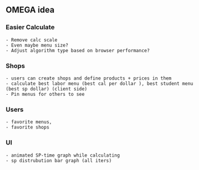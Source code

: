 


## OMEGA idea

### Easier Calculate
    - Remove calc scale
    - Even maybe menu size?
    - Adjust algorithm type based on browser performance?

### Shops
    - users can create shops and define products + prices in them
    - calculate best labor menu (best cal per dollar ), best student menu (best sp dollar) (client side)
    - Pin menus for others to see

### Users
    - favorite menus, 
    - favorite shops
     

### UI
    - animated SP-time graph while calculating
    - sp distrubution bar graph (all iters)